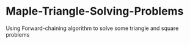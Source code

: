 # Maple-Triangle-Solving-Problems
Using Forward-chaining algorithm to solve some triangle and square problems
